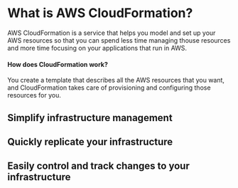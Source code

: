 # What is AWS CloudFormation?

AWS CloudFormation is a service that helps you model and set up your AWS resources so that you can spend less time managing thouse resources and more time focusing on your applications that run in AWS.

#### How does CloudFormation work?

You create a template that describes all the AWS resources that you want, and CloudFormation takes care of provisioning and configuring those resources for you.

## Simplify infrastructure management

## Quickly replicate your infrastructure

## Easily control and track changes to your infrastructure
